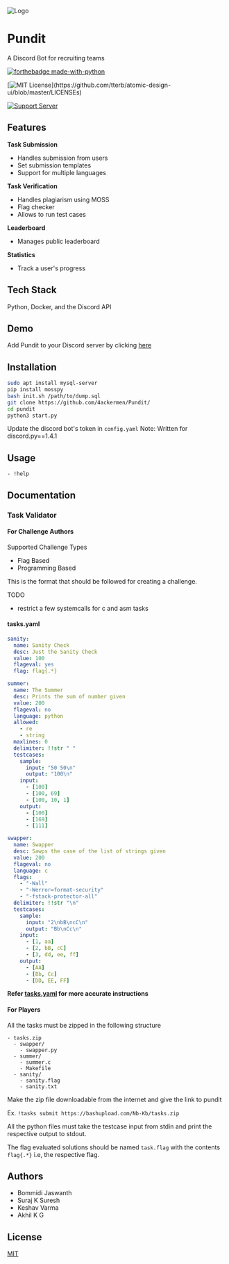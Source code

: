 
![Logo](https://user-images.githubusercontent.com/32199592/118006127-a0c27000-b368-11eb-8864-20a3a233c9c2.png)

    
# Pundit

A Discord Bot for recruiting teams



[![forthebadge made-with-python](http://ForTheBadge.com/images/badges/made-with-python.svg)](https://www.python.org/)

[![MIT License](https://img.shields.io/apm/l/atomic-design-ui.svg?)](https://github.com/tterb/atomic-design-ui/blob/master/LICENSEs)

[![Support Server](https://img.shields.io/discord/591914197219016707.svg?label=Discord&logo=Discord&colorB=7289da&style=for-the-badge)](https://discord.gg/gFgsKNq3)
## Features

**Task Submission**
- Handles submission from users
- Set submission templates
- Support for multiple languages

**Task Verification**
- Handles plagiarism using MOSS
- Flag checker
- Allows to run test cases

**Leaderboard**
- Manages public leaderboard 

**Statistics**
- Track a user's progress
## Tech Stack

Python, Docker, and the Discord API

  
## Demo

Add Pundit to your Discord server by clicking [here]()

## Installation

```bash
sudo apt install mysql-server
pip install mosspy
bash init.sh /path/to/dump.sql
git clone https://github.com/4ackermen/Pundit/
cd pundit
python3 start.py
```


Update the discord bot's token in `config.yaml`
Note: Written for discord.py==1.4.1

## Usage

```
- !help
```

  
## Documentation

### Task Validator

#### For Challenge Authors

Supported Challenge Types

- Flag Based
- Programming Based

This is the format that should be followed for creating a challenge.

TODO

- restrict a few systemcalls for c and asm tasks

#### tasks.yaml

```yaml
sanity:
  name: Sanity Check
  desc: Just the Sanity Check
  value: 100
  flageval: yes
  flag: flag{.*}

summer:
  name: The Summer
  desc: Prints the sum of number given
  value: 200
  flageval: no
  language: python
  allowed:
    - re
    - string
  maxlines: 0
  delimiter: !!str " "
  testcases:
    sample:
      input: "50 50\n"
      output: "100\n"
    input:
      - [100]
      - [100, 69]
      - [100, 10, 1]
    output:
      - [100]
      - [169]
      - [111]

swapper:
  name: Swapper
  desc: Sawps the case of the list of strings given
  value: 200
  flageval: no
  language: c
  flags:
    - "-Wall"
    - "-Werror=format-security"
    - "-fstack-protector-all"
  delimiter: !!str "\n"
  testcases:
    sample:
      input: "2\nbB\ncC\n"
      output: "Bb\nCc\n"
    input:
      - [1, aa]
      - [2, bB, cC]
      - [3, dd, ee, ff]
    output:
      - [AA]
      - [Bb, Cc]
      - [DD, EE, FF]
```

**Refer [tasks.yaml](./tasks.yaml) for more accurate instructions**

#### For Players

All the tasks must be zipped in the following structure

```
- tasks.zip
  - swapper/
    - swapper.py
  - summer/
    - summer.c
    - Makefile
  - sanity/
    - sanity.flag
    - sanity.txt
```

Make the zip file downloadable from the internet and give the link to pundit

Ex.
`!tasks submit https://bashupload.com/Nb-Kb/tasks.zip`

All the python files must take the testcase input from stdin and print the respective output to stdout.

The flag evaluated solutions should be named `task.flag` with the contents `flag{.*}` i.e, the respective flag.



## Authors

- Bommidi Jaswanth
- Suraj K Suresh
- Keshav Varma
- Akhil K G

  
## License

[MIT](https://choosealicense.com/licenses/mit/)